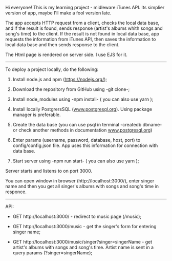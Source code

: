 Hi everyone! This is my learning project - midleware iTunes API.
Its simplier version of app, maybe I'll make a fool version late.

The app accepts HTTP request from a client, checks the local data base, and if the result is found, sends response (artist's albums whith songs and song's time) to the client. If the result is not found in local data base, app requests the information from iTunes API, then saves the information to local data base and then sends response to the client.

The Html page is rendered on server side. I use EJS for it.

----------------------------------------------------------------------------------------------------------------------------------

To deploy a project locally, do the following:

1. Install node.js and npm (https://nodejs.org/);

2. Download the repository from GitHub using -git clone-;

3. Install node_modules using -npm install- ( you can also use yarn );

4. Install locally PostgrersSQL (www.postgresql.org). Using package manager is preferable.

5. Create the data base (you can use psql in terminal -createdb dbname-  or check another methods in documentation www.postgresql.org)

6. Enter params (username, password, database, host, port) to config/config.json file. App uses this information for connection with data base.

7. Start server using -npm run start- ( you can also use yarn );

Server starts and listens to on port 3000.

You can open window in browser (http://localhost:3000/), enter singer name and then you get all singer's albums with songs and song's time in responce.

----------------------------------------------------------------------------------------------------------------------------------
API:

- GET http://localhost:3000/ - redirect to music page (/music);

- GET http://localhost:3000/music - get the singer's form for entering singer name;

- GET http://localhost:3000/music/singer?singer=singerName - get artist's albums with songs and song's time. Artist name is sent in a query params
 (?singer=singerName);